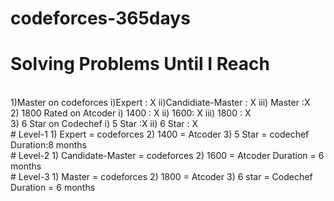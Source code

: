 # codeforces-365days
# Solving Problems Until I Reach 
</br>
  1)Master on codeforces
  i)Expert : X
  ii)Candidiate-Master : X
  iii) Master :X
  <br/>
  2) 1800 Rated on Atcoder
  i) 1400 : X
  ii) 1600: X
  iii) 1800 : X
  <br/>
  3) 6 Star on Codechef
  i) 5 Star :X
  ii) 6 Star : X
  <br/>
 # Level-1
 1) Expert = codeforces
 2) 1400   = Atcoder
 3) 5 Star = codechef
 Duration:8 months
 <br/>
 # Level-2
 1) Candidate-Master = codeforces
 2) 1600 = Atcoder
 Duration = 6 months
 <br/>
 # Level-3 
 1) Master = codeforces
 2) 1800 = Atcoder
 3) 6 star = Codechef
 Duration = 6 months

